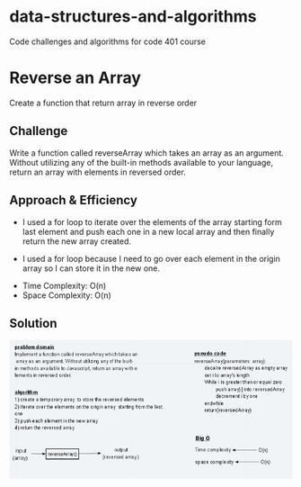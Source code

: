 # data-structures-and-algorithms
Code challenges and algorithms for code 401 course 

# Reverse an Array
Create a function that return array in reverse order

## Challenge
Write a function called reverseArray which takes an array as an argument. Without utilizing any of the built-in methods available to your language, return an array with elements in reversed order.

## Approach & Efficiency
* I used a for loop to iterate over the elements of the array starting form last element and push each one in a new local array and then finally return the new array created.

* I used a for loop because I need to go over each element in the origin array so I can store it in the new one.

- Time Complexity: O(n)  
- Space Complexity: O(n)

## Solution
![Whiteboard Challenge Workflow](assets/array-reverse.PNG)